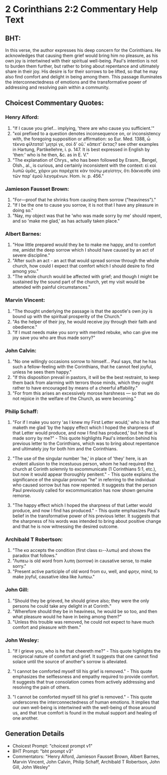 # 2 Corinthians 2:2 Commentary Help Text

## BHT:
In this verse, the author expresses his deep concern for the Corinthians. He acknowledges that causing them grief would bring him no pleasure, as his own joy is intertwined with their spiritual well-being. Paul's intention is not to burden them further, but rather to bring about repentance and ultimately share in their joy. His desire is for their sorrows to be lifted, so that he may also find comfort and delight in being among them. This passage illuminates the interconnectedness of emotions and the transformative power of addressing and resolving pain within a community.

## Choicest Commentary Quotes:
### Henry Alford:
1. "If I cause you grief... implying, 'there are who cause you sufficient.'" 
2. "καί prefixed to a question denotes inconsequence on, or inconsistency with, the foregoing supposition or affirmation: so Eur. Med. 1388, ὦ τέκνα φίλτατα! 'μητρί γε, σοὶ δʼ οὔ.' κἄπειτʼ ἔκτας? see other examples in Hartung, Partikellehre, i. p. 147. It is best expressed in English by 'then:' who is he then, &c. as in E. V."
3. "The explanation of Chrys., who has been followed by Erasm., Bengel, Olsh., al., is curious, and certainly inconsistent with the context: εἰ καὶ λυπῶ ὑμᾶς, χάριν μοι παρέχετε κἀν τούτῳ μεγίστην, ὅτι δάκνεσθε ὑπὸ τῶν παρʼ ἐμοῦ λεγομένων. Hom. iv. p. 456."

### Jamieson Fausset Brown:
1. "For—proof that he shrinks from causing them sorrow ("heaviness")."
2. "If I be the one to cause you sorrow, it is not that I have any pleasure in doing so."
3. "Nay, my object was that he 'who was made sorry by me' should repent, and so 'make me glad,' as has actually taken place."

### Albert Barnes:
1. "How little prepared would they be to make me happy, and to comfort me, amidst the deep sorrow which I should have caused by an act of severe discipline."
2. "After such an act - an act that would spread sorrow through the whole church, how could I expect that comfort which I should desire to find among you."
3. "The whole church would be affected with grief; and though I might be sustained by the sound part of the church, yet my visit would be attended with painful circumstances."

### Marvin Vincent:
1. "The thought underlying the passage is that the apostle's own joy is bound up with the spiritual prosperity of the Church."
2. "As the helper of their joy, he would receive joy through their faith and obedience."
3. "If I must needs make you sorry with merited rebuke, who can give me joy save you who are thus made sorry?"

### John Calvin:
1. "No one willingly occasions sorrow to himself... Paul says, that he has such a fellow-feeling with the Corinthians, that he cannot feel joyful, unless he sees them happy."
2. "If this disposition prevail in pastors, it will be the best restraint, to keep them back from alarming with terrors those minds, which they ought rather to have encouraged by means of a cheerful affability."
3. "For from this arises an excessively morose harshness — so that we do not rejoice in the welfare of the Church, as were becoming."

### Philip Schaff:
1. "For if I make you sorry 'as I knew my First Letter would,' who is he that maketh me glad 'by the happy effect which I hoped the sharpness of that Letter would produce, and now I find has produced,' but he that is made sorry by me?" - This quote highlights Paul's intention behind his previous letter to the Corinthians, which was to bring about repentance and ultimately joy for both him and the Corinthians.

2. "The use of the singular number 'he,' in place of 'they' here, is an evident allusion to the incestuous person, whom he had required the church at Corinth solemnly to excommunicate (1 Corinthians 5:1, etc.), but now it would appear thoroughly penitent." - This quote explains the significance of the singular pronoun "he" in referring to the individual who caused sorrow but has now repented. It suggests that the person Paul previously called for excommunication has now shown genuine remorse.

3. "The happy effect which I hoped the sharpness of that Letter would produce, and now I find has produced." - This quote emphasizes Paul's belief in the transformative power of his previous letter. It suggests that the sharpness of his words was intended to bring about positive change and that he is now witnessing the desired outcome.

### Archibald T Robertson:
1. "The κα accepts the condition (first class ει--λυπω) and shows the paradox that follows."
2. "Λυπεω is old word from λυπη (sorrow) in causative sense, to make sorry."
3. "Present active participle of old word from ευ, well, and φρην, mind, to make joyful, causative idea like λυπεω."

### John Gill:
1. "Should they be grieved, he should grieve also; they were the only persons he could take any delight in at Corinth."
2. "Wherefore should they be in heaviness, he would be so too, and then what pleasure would he have in being among them?"
3. "Unless this trouble was removed, he could not expect to have much comfort and pleasure with them."

### John Wesley:
1. "If I grieve you, who is he that cheereth me?" - This quote highlights the reciprocal nature of comfort and grief. It suggests that one cannot find solace until the source of another's sorrow is alleviated.

2. "I cannot be comforted myself till his grief is removed." - This quote emphasizes the selflessness and empathy required to provide comfort. It suggests that true consolation comes from actively addressing and resolving the pain of others.

3. "I cannot be comforted myself till his grief is removed." - This quote underscores the interconnectedness of human emotions. It implies that our own well-being is intertwined with the well-being of those around us, and that true comfort is found in the mutual support and healing of one another.


## Generation Details
- Choicest Prompt: "choicest prompt v1"
- BHT Prompt: "bht prompt v3"
- Commentators: "Henry Alford, Jamieson Fausset Brown, Albert Barnes, Marvin Vincent, John Calvin, Philip Schaff, Archibald T Robertson, John Gill, John Wesley"

